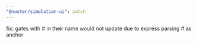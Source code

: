 ```yaml
---
"@nuster/simulation-ui": patch
---
```


fix: gates with # in their name would not update due to express parsing # as anchor
